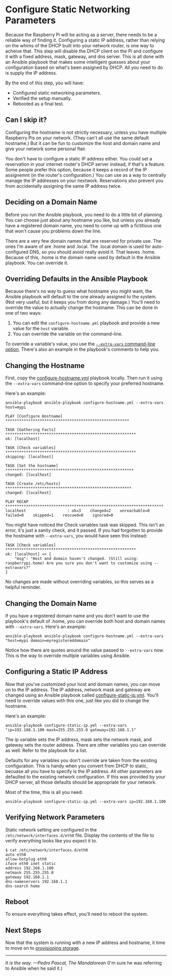 # Configure Static Networking Parameters
Because the Raspberry Pi will be acting as a server, there needs to be a reliable way of finding it. Configuring a static IP address, rather than relying on the whims of the DHCP built into your network router, is one way to acheive that. This step will disable the DHCP client on the Pi and configure it with a fixed address, mask, gateway, and dns server. This is all done with an Ansible playbook that makes some intelligent guesses about your configuration based on what's been assigned by DHCP. All you need to do is supply the IP address.

By the end of this step, you will have:
* Configured static networking parameters.
* Verified the setup manually.
* Rebooted as a final test.

## Can I skip it?
Configuring the hostname is not strictly necessary, unless you have multiple Raspberry Pis on your network. (They can't all use the same default hostname.) But it can be fun to customize the host and domain name and give your network some personal flair.

You don't have to configure a static IP address either. You could set a reservation in your internet router's DHCP server instead, if that's a feature. Some people prefer this option, because it keeps a record of the IP assignemnt (in the router's configuration.) You can use as a way to centrally manage the IP addresses on your nextwork. Reservations also prevent you from accidentally assigning the same IP address twice.

## Deciding on a Domain Name
Before you run the Ansible playbook, you need to do a little bit of planning. You can choose just about any hostname you like, but unless you already have a registered domain name, you need to come up with a fictitious one that won't cause you problems down the line.

There are a very few domain names that are reserved for private use. The ones I'm aware of are .home and .local. The .local domain is used for auto-configured DNS, so you should avoid really avoid it. That leaves .home. Because of this, .home is the domain name used by default in the Ansible playbook. You can override it.

## Overriding Defaults in the Ansible Playbook
Because there's no way to guess what hostname you might want, the Ansible playbook will default to the one already assigned to the system. (Not very useful, but it keeps you from doing any damage.) You'll need to override the value to actually change the hostname. This can be done in one of two ways:

1. You can edit the `configure-hostname.yml` playbook and provide a new value for the `host` variable.
2. You can override the variable on the command-line.

To override a variable's value, you use the [`--extra-vars` command-line option](https://docs.ansible.com/ansible/latest/user_guide/playbooks_variables.html#defining-variables-at-runtime). There's also an example in the playbook's comments to help you.

## Changing the Hostname
First, copy the [configure-hostname.yml](https://github.com/DavesCodeMusings/CloudPi/blob/main/configure-hostname.yml) playbook locally. Then run it using the `--extra-vars` command-line option to specify your preferred hostname.

Here's an example:
```
ansible-playbook ansible-playbook configure-hostname.yml --extra-vars host=mypi

PLAY [Configure Hostname] ******************************************************

TASK [Gathering Facts] *********************************************************
ok: [localhost]

TASK [Check variables] *********************************************************
skipping: [localhost]

TASK [Set the hostname] ********************************************************
changed: [localhost]

TASK [Create /etc/hosts] *******************************************************
changed: [localhost]

PLAY RECAP *********************************************************************
localhost                  : ok=3    changed=2    unreachable=0    failed=0    skipped=1    rescued=0    ignored=0
```

You might have noticed the Check variables task was skipped. This isn't an error, it's just a sanity check, and it passed. If you had forgotten to provide the hostname with `--extra-vars`, you would have seen this instead:

```
TASK [Check variables] *********************************************************
ok: [localhost] => {
    "msg": "Host and domain haven't changed. (Still using: raspberrypi.home) Are you sure you don't want to customize using --extravars?"
}
```

No changes are made without overriding variables, so this serves as a helpful reminder.

## Changing the Domain Name
If you have a registered domain name and you don't want to use the playbook's default of .home, you can override both host and domain names with `--extra-vars`. Here's an example:

```
ansible-playbook ansible-playbook configure-hostname.yml --extra-vars "host=mypi domain=myregistereddomain"
```

Notice how there are quotes around the value passed to `--extra-vars` now. This is the way to override multiple variables using Ansible.

## Configuring a Static IP Address
Now that you've customized your host and domain names, you can move on to the IP address. The IP address, network mask and gateway are changed using an Ansible playbook called [configure-static-ip.yml](https://github.com/DavesCodeMusings/CloudPi/blob/main/configure-static-ip.yml). You'll need to override values with this one, just like you did to change the hostname.

Here's an example:
```
ansible-playbook configure-static-ip.yml --extra-vars "ip=192.168.1.100 mask=255.255.255.0 gateway=192.168.1.1"
```

The ip variable sets the IP address, mask sets the network mask, and gateway sets the router address. There are other variables you can override as well. Refer to the playbook for a list.

Defaults for any variables you don't override are taken from the existing configuration. This is handy when you convert from DHCP to static, becuase all you have to specify is the IP address. All other parameters are defaulted to the existing network configuration. If this was provided by your DHCP server, all those defaults should be appropriate for your network.

Most of the time, this is all you need:

```
ansible-playbook configure-static-ip.yml --extra-vars ip=192.168.1.100
```

## Verifying Network Parameters
Static network setting are configured in the `/etc/network/interfaces.d/eth0` file. Display the contents of the file to verify everything looks like you expect it to.

```
$ cat /etc/network/interfaces.d/eth0
auto eth0
allow-hotplug eth0
iface eth0 inet static
address 192.168.1.100
netmask 255.255.255.0
gateway 192.168.1.1
dns-nameservers 192.168.1.1
dns-search home
```

## Reboot
To ensure everything takes effect, you'll need to reboot the system.

## Next Steps
Now that the system is running with a new IP address and hostname, it time to move on to [provisioning storage](provision-storage.md).

___

_It is the way. &mdash;Pedro Pascal, The Mandalorean_ (I'm sure he was referring to Ansible when he said it.)
